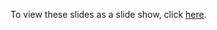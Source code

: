 To view these slides as a slide show, click [here](https://nbviewer.jupyter.org/format/slides/github/s-broda/brownbag2018/blob/master/brownbag.ipynb).
